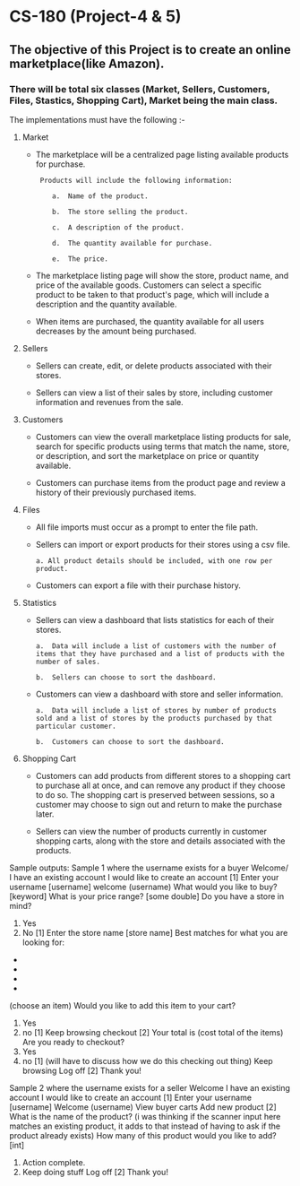 # CS-180 (Project-4 & 5)

## The objective of this Project is to create an online marketplace(like Amazon). ##

### There will be total six classes (Market, Sellers, Customers, Files, Stastics, Shopping Cart), Market being the main class.

The implementations must have the following :-
1. Market

   - The marketplace will be a centralized page listing available products for purchase. 
    
          Products will include the following information: 
          
             a.  Name of the product.
          
             b.  The store selling the product. 
          
             c.  A description of the product.
            
             d.  The quantity available for purchase.
          
             e.  The price.
          
   - The marketplace listing page will show the store, product name, and price of the available goods. Customers can select a specific product to be taken  to that product's page, which will include a description and the quantity available. 
    
   - When items are purchased, the quantity available for all users decreases by the amount being purchased. 
    
    
2. Sellers

   - Sellers can create, edit, or delete products associated with their stores. 
   
   - Sellers can view a list of their sales by store, including customer information and revenues from the sale. 


3. Customers

   - Customers can view the overall marketplace listing products for sale, search for specific products using terms that match the name, store, or description, and sort the marketplace on price or quantity available. 

   - Customers can purchase items from the product page and review a history of their previously purchased items. 
    
4. Files

   - All file imports must occur as a prompt to enter the file path.
  
   - Sellers can import or export products for their stores using a csv file.
   
     	 a. All product details should be included, with one row per product. 
  
   - Customers can export a file with their purchase history.
  
5. Statistics

   - Sellers can view a dashboard that lists statistics for each of their stores.
   
     	 a.  Data will include a list of customers with the number of items that they have purchased and a list of products with the number of sales. 
     
     	 b.  Sellers can choose to sort the dashboard.
  
   - Customers can view a dashboard with store and seller information.
   
     	 a.  Data will include a list of stores by number of products sold and a list of stores by the products purchased by that particular customer.
     
     	 b.  Customers can choose to sort the dashboard.
			 
6. Shopping Cart

	 - Customers can add products from different stores to a shopping cart to purchase all at once, and can remove any product if they choose to do so. The shopping cart is preserved between sessions, so a customer may choose to sign out and return to make the purchase later.  
	 
	 - Sellers can view the number of products currently in customer shopping carts, along with the store and details associated with the products. 



Sample outputs:
Sample 1 where the username exists for a buyer 
Welcome/
I have an existing account
I would like to create an account 
[1]
Enter your username
[username]
welcome (username) 
What would you like to buy? 
[keyword]
What is your price range?
[some double]
Do you have a store in mind?
1. Yes
2. No
[1]
Enter the store name
[store name]
Best matches for what you are looking for:
-
-
-
-

(choose an item)
Would you like to add this item to your cart?
1. Yes
2. no
[1]
Keep browsing
checkout
[2]
Your total is (cost total of the items)
Are you ready to checkout?
1. Yes
2. no
[1]
(will have to discuss how we do this checking out thing)
Keep browsing
Log off
[2]
Thank you!


Sample 2 where the username exists for a seller
Welcome
I have an existing account
I would like to create an account
[1]
Enter your username 
[username]
Welcome (username)
View buyer carts 
Add new product
[2]
What is the name of the product? 
(i was thinking if the scanner input here matches an existing product, it adds to that instead of having to ask if the product already exists)
How many of this product would you like to add?
[int]
1. Action complete. 
2. Keep doing stuff
Log off
[2]
Thank you!

